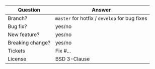 | Question         | Answer
| ---------------- | ---
| Branch?          | `master` for hotfix / `develop` for bug fixes <!-- see below -->
| Bug fix?         | yes/no
| New feature?     | yes/no
| Breaking change? | yes/no
| Tickets          | Fix #... <!-- prefix each issue number with "Fix #", if any -->
| License          | BSD 3-Clause
